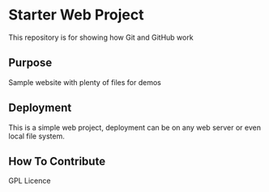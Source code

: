 # Starter Web Project

This repository is for showing how Git and GitHub work

## Purpose

Sample website with plenty of files for demos

## Deployment
This is a simple web project, deployment can be on any web server or even local file system.

## How To Contribute
GPL Licence 
